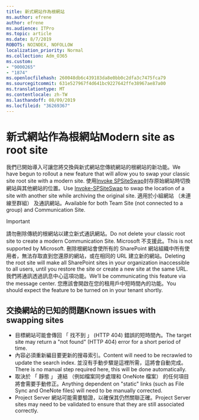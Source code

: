 ```yaml
---
title: 新式網站作為根網站
ms.author: efrene
author: efrene
ms.audience: ITPro
ms.topic: article
ms.date: 8/7/2019
ROBOTS: NOINDEX, NOFOLLOW
localization_priority: Normal
ms.collection: Adm_O365
ms.custom:
- "9000265"
- "1874"
ms.openlocfilehash: 260048db6c439183da8e0bb0c2dfa3c7475fca79
ms.sourcegitcommit: 631e527967f4d641bc9227642ffe38967ae87a00
ms.translationtype: MT
ms.contentlocale: zh-TW
ms.lasthandoff: 08/09/2019
ms.locfileid: "36269367"
---
```

# <a name="modern-site-as-root-site"></a><span data-ttu-id="292a2-102">新式網站作為根網站</span><span class="sxs-lookup"><span data-stu-id="292a2-102">Modern site as root site</span></span>

<span data-ttu-id="292a2-103">我們已開始導入可讓您將交換與新式網站您傳統網站的根網站的新功能。</span><span class="sxs-lookup"><span data-stu-id="292a2-103">We have begun to rollout a new feature that will allow you to swap your classic site root site with a modern site.</span></span> <span data-ttu-id="292a2-104">使用[Invoke SPSiteSwap](https://docs.microsoft.com/powershell/module/sharepoint-online/invoke-spositeswap?view=sharepoint-ps)封存原始網站時切換網站與其他網站的位置。</span><span class="sxs-lookup"><span data-stu-id="292a2-104">Use [Invoke-SPSiteSwap](https://docs.microsoft.com/powershell/module/sharepoint-online/invoke-spositeswap?view=sharepoint-ps) to swap the location of a site with another site while archiving the original site.</span></span> <span data-ttu-id="292a2-105">適用於小組網站 （未連線至群組） 及通訊網站。</span><span class="sxs-lookup"><span data-stu-id="292a2-105">Available for both Team Site (not connected to a group) and Communication Site.</span></span> 

>[!Important]
> <span data-ttu-id="292a2-106">請勿刪除傳統的根網站以建立新式通訊網站。</span><span class="sxs-lookup"><span data-stu-id="292a2-106">Do not delete your classic root site to create a modern Communication Site.</span></span> <span data-ttu-id="292a2-107">Microsoft 不支援此。</span><span class="sxs-lookup"><span data-stu-id="292a2-107">This is not supported by Microsoft.</span></span> <span data-ttu-id="292a2-108">刪除根網站會使所有的 SharePoint 網站組織中所有使用者，無法存取直到您還原的網站，或在相同的 URL 建立新的網站。</span><span class="sxs-lookup"><span data-stu-id="292a2-108">Deleting the root site will make all SharePoint sites in your organization inaccessible to all users, until you restore the site or create a new site at the same URL.</span></span> <span data-ttu-id="292a2-109">我們將通訊透過訊息中心這項功能。</span><span class="sxs-lookup"><span data-stu-id="292a2-109">We’ll be communicating this feature via the message center.</span></span> <span data-ttu-id="292a2-110">您應該會開啟在您的租用戶中短時間內的功能。</span><span class="sxs-lookup"><span data-stu-id="292a2-110">You should expect the feature to be turned on in your tenant shortly.</span></span>

## <a name="known-issues-with-swapping-sites"></a><span data-ttu-id="292a2-111">交換網站的已知的問題</span><span class="sxs-lookup"><span data-stu-id="292a2-111">Known issues with swapping sites</span></span>
- <span data-ttu-id="292a2-112">目標網站可能會傳回 「 找不到 」 (HTTP 404) 錯誤的短時間內。</span><span class="sxs-lookup"><span data-stu-id="292a2-112">The target site may return a "not found" (HTTP 404) error for a short period of time.</span></span>
- <span data-ttu-id="292a2-113">內容必須重新編目要更新的搜尋索引。</span><span class="sxs-lookup"><span data-stu-id="292a2-113">Content will need to be recrawled to update the search index.</span></span> <span data-ttu-id="292a2-114">並沒有手動步驟是這裡所需，這將會自動完成。</span><span class="sxs-lookup"><span data-stu-id="292a2-114">There is no manual step required here, this will be done automatically.</span></span>
- <span data-ttu-id="292a2-115">取決於 「 靜態 」 連結 （例如檔案同步處理和 OneNote 檔案） 的任何項目將會需要手動修正。</span><span class="sxs-lookup"><span data-stu-id="292a2-115">Anything dependent on "static" links (such as File Sync and OneNote files) will need to be manually corrected.</span></span>
- <span data-ttu-id="292a2-116">Project Server 網站可能需要驗證，以確保其仍然關聯正確。</span><span class="sxs-lookup"><span data-stu-id="292a2-116">Project Server sites may need to be validated to ensure that they are still associated correctly.</span></span> 
